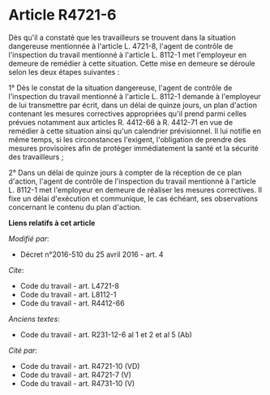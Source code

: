 # Article R4721-6

Dès qu'il a constaté que les travailleurs se trouvent dans la situation dangereuse mentionnée à l'article L. 4721-8, l'agent
de contrôle de l'inspection du travail mentionné à l'article L. 8112-1 met l'employeur en demeure de remédier à cette
situation. Cette mise en demeure se déroule selon les deux étapes suivantes : 

1° Dès le constat de la situation dangereuse, l'agent de contrôle de l'inspection du travail mentionné à l'article L. 8112-1
demande à l'employeur de lui transmettre par écrit, dans un délai de quinze jours, un plan d'action contenant les mesures
correctives appropriées qu'il prend parmi celles prévues notamment aux articles R. 4412-66 à R. 4412-71 en vue de remédier à
cette situation ainsi qu'un calendrier prévisionnel. Il lui notifie en même temps, si les circonstances l'exigent,
l'obligation de prendre des mesures provisoires afin de protéger immédiatement la santé et la sécurité des travailleurs ; 

2° Dans un délai de quinze jours à compter de la réception de ce plan d'action, l'agent de contrôle de l'inspection du
travail mentionné à l'article L. 8112-1 met l'employeur en demeure de réaliser les mesures correctives. Il fixe un délai
d'exécution et communique, le cas échéant, ses observations concernant le contenu du plan d'action.

**Liens relatifs à cet article**

_Modifié par_:

  - Décret n°2016-510 du 25 avril 2016 - art. 4

_Cite_:

  - Code du travail - art. L4721-8
  - Code du travail - art. L8112-1
  - Code du travail - art. R4412-66

_Anciens textes_:

  - Code du travail - art. R231-12-6 al 1 et 2 et al 5 (Ab)

_Cité par_:

  - Code du travail - art. R4721-10 (VD)
  - Code du travail - art. R4721-7 (V)
  - Code du travail - art. R4731-10 (V)
